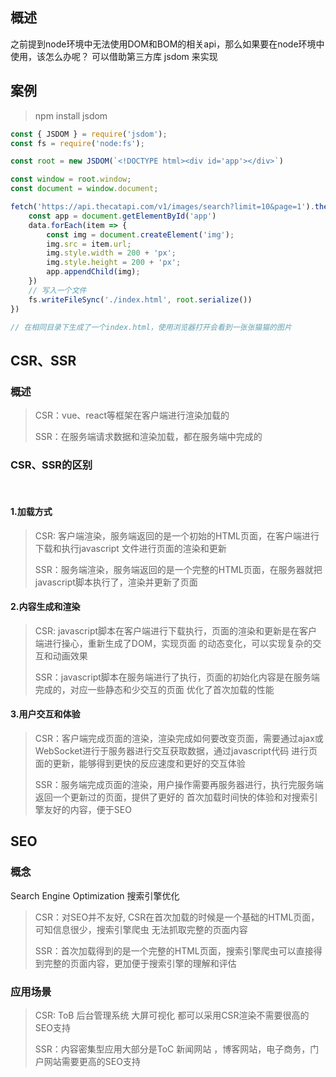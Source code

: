 
## 概述
之前提到node环境中无法使用DOM和BOM的相关api，那么如果要在node环境中使用，该怎么办呢？
可以借助第三方库 jsdom 来实现
## 案例
> npm install jsdom
```javascript
const { JSDOM } = require('jsdom');
const fs = require('node:fs');

const root = new JSDOM(`<!DOCTYPE html><div id='app'></div>`)

const window = root.window;
const document = window.document;

fetch('https://api.thecatapi.com/v1/images/search?limit=10&page=1').then( res => res.json()).then( data => {
    const app = document.getElementById('app')
    data.forEach(item => {
        const img = document.createElement('img');
        img.src = item.url;
        img.style.width = 200 + 'px';
        img.style.height = 200 + 'px';
        app.appendChild(img);
    })
    // 写入一个文件
    fs.writeFileSync('./index.html', root.serialize())
})

// 在相同目录下生成了一个index.html，使用浏览器打开会看到一张张猫猫的图片
```
## CSR、SSR
### 概述
> CSR：vue、react等框架在客户端进行渲染加载的
> 
> SSR：在服务端请求数据和渲染加载，都在服务端中完成的
### CSR、SSR的区别
<br/>

#### 1.加载方式
> CSR: 客户端渲染，服务端返回的是一个初始的HTML页面，在客户端进行下载和执行javascript
> 文件进行页面的渲染和更新
> 
> SSR：服务端渲染，服务端返回的是一个完整的HTML页面，在服务器就把javascript脚本执行了，渲染并更新了页面
#### 2.内容生成和渲染
> CSR: javascript脚本在客户端进行下载执行，页面的渲染和更新是在客户端进行操心，重新生成了DOM，实现页面
> 的动态变化，可以实现复杂的交互和动画效果
> 
> SSR：javascript脚本在服务端进行了执行，页面的初始化内容是在服务端完成的，对应一些静态和少交互的页面
> 优化了首次加载的性能
#### 3.用户交互和体验
> CSR：客户端完成页面的渲染，渲染完成如何要改变页面，需要通过ajax或WebSocket进行于服务器进行交互获取数据，通过javascript代码
> 进行页面的更新，能够得到更快的反应速度和更好的交互体验
> 
> SSR：服务端完成页面的渲染，用户操作需要再服务器进行，执行完服务端返回一个更新过的页面，提供了更好的
> 首次加载时间快的体验和对搜索引擎友好的内容，便于SEO
## SEO

### 概念
Search Engine Optimization 搜索引擎优化
> CSR：对SEO并不友好, CSR在首次加载的时候是一个基础的HTML页面，可知信息很少，搜索引擎爬虫
> 无法抓取完整的页面内容
> 
> SSR：首次加载得到的是一个完整的HTML页面，搜索引擎爬虫可以直接得到完整的页面内容，更加便于搜索引擎的理解和评估

### 应用场景
> CSR: ToB 后台管理系统 大屏可视化 都可以采用CSR渲染不需要很高的SEO支持
> 
> SSR：内容密集型应用大部分是ToC 新闻网站 ，博客网站，电子商务，门户网站需要更高的SEO支持


